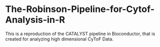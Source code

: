 # The-Robinson-Pipeline-for-Cytof-Analysis-in-R
This is a reproduction of the CATALYST pipeline in Bioconductor, that is created for analyzing high dimensional CyToF Data.
